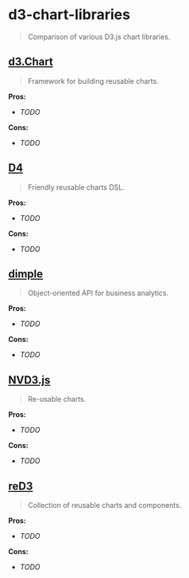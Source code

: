 # d3-chart-libraries

> Comparison of various D3.js chart libraries.

## [d3.Chart](http://misoproject.com/d3-chart/)

> Framework for building reusable charts.

**Pros:**
- *TODO*

**Cons:**
- *TODO*

## [D4](http://visible.io/)

> Friendly reusable charts DSL.

**Pros:**
- *TODO*

**Cons:**
- *TODO*

## [dimple](http://dimplejs.org/)

> Object-oriented API for business analytics.

**Pros:**
- *TODO*

**Cons:**
- *TODO*

## [NVD3.js](http://nvd3.org/)

> Re-usable charts.

**Pros:**
- *TODO*

**Cons:**
- *TODO*

## [reD3](http://xibbit.github.io/reD3/)

> Collection of reusable charts and components.

**Pros:**
- *TODO*

**Cons:**
- *TODO*
